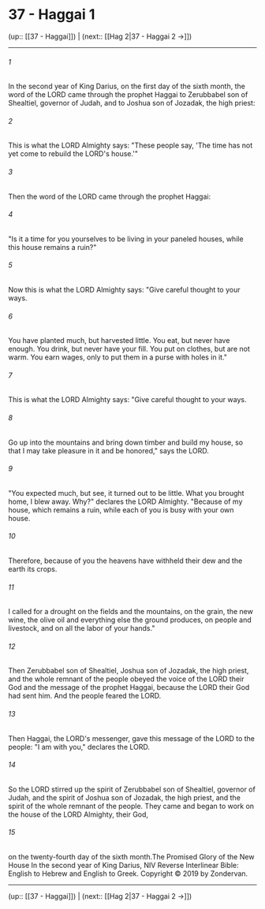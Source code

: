 # 37 - Haggai 1

(up:: [[37 - Haggai]]) | (next:: [[Hag 2|37 - Haggai 2 →]])

***


###### 1 
In the second year of King Darius, on the first day of the sixth month, the word of the LORD came through the prophet Haggai to Zerubbabel son of Shealtiel, governor of Judah, and to Joshua son of Jozadak, the high priest: 

###### 2 
This is what the LORD Almighty says: "These people say, 'The time has not yet come to rebuild the LORD's house.'" 

###### 3 
Then the word of the LORD came through the prophet Haggai: 

###### 4 
"Is it a time for you yourselves to be living in your paneled houses, while this house remains a ruin?" 

###### 5 
Now this is what the LORD Almighty says: "Give careful thought to your ways. 

###### 6 
You have planted much, but harvested little. You eat, but never have enough. You drink, but never have your fill. You put on clothes, but are not warm. You earn wages, only to put them in a purse with holes in it." 

###### 7 
This is what the LORD Almighty says: "Give careful thought to your ways. 

###### 8 
Go up into the mountains and bring down timber and build my house, so that I may take pleasure in it and be honored," says the LORD. 

###### 9 
"You expected much, but see, it turned out to be little. What you brought home, I blew away. Why?" declares the LORD Almighty. "Because of my house, which remains a ruin, while each of you is busy with your own house. 

###### 10 
Therefore, because of you the heavens have withheld their dew and the earth its crops. 

###### 11 
I called for a drought on the fields and the mountains, on the grain, the new wine, the olive oil and everything else the ground produces, on people and livestock, and on all the labor of your hands." 

###### 12 
Then Zerubbabel son of Shealtiel, Joshua son of Jozadak, the high priest, and the whole remnant of the people obeyed the voice of the LORD their God and the message of the prophet Haggai, because the LORD their God had sent him. And the people feared the LORD. 

###### 13 
Then Haggai, the LORD's messenger, gave this message of the LORD to the people: "I am with you," declares the LORD. 

###### 14 
So the LORD stirred up the spirit of Zerubbabel son of Shealtiel, governor of Judah, and the spirit of Joshua son of Jozadak, the high priest, and the spirit of the whole remnant of the people. They came and began to work on the house of the LORD Almighty, their God, 

###### 15 
on the twenty-fourth day of the sixth month.The Promised Glory of the New House In the second year of King Darius, NIV Reverse Interlinear Bible: English to Hebrew and English to Greek. Copyright © 2019 by Zondervan.

***

(up:: [[37 - Haggai]]) | (next:: [[Hag 2|37 - Haggai 2 →]])
